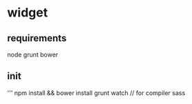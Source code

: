 # widget
## requirements
node
grunt
bower

## init
'''
npm install && bower install
grunt watch // for compiler sass
